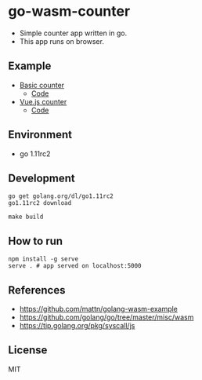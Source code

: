 # go-wasm-counter

* Simple counter app written in go.
* This app runs on browser.

## Example

* [Basic counter](https://syumai.github.io/go-wasm-counter/)
  - [Code](https://github.com/syumai/go-wasm-counter/tree/master/counter/basiccounter.go)
* [Vue.js counter](https://syumai.github.io/go-wasm-counter/vue.html)
  - [Code](https://github.com/syumai/go-wasm-counter/tree/master/counter/vuecounter.go)

## Environment

* go 1.11rc2

## Development

```console
go get golang.org/dl/go1.11rc2
go1.11rc2 download

make build
```

## How to run

```console
npm install -g serve
serve . # app served on localhost:5000
```

## References

* https://github.com/mattn/golang-wasm-example
* https://github.com/golang/go/tree/master/misc/wasm
* https://tip.golang.org/pkg/syscall/js

## License

MIT
